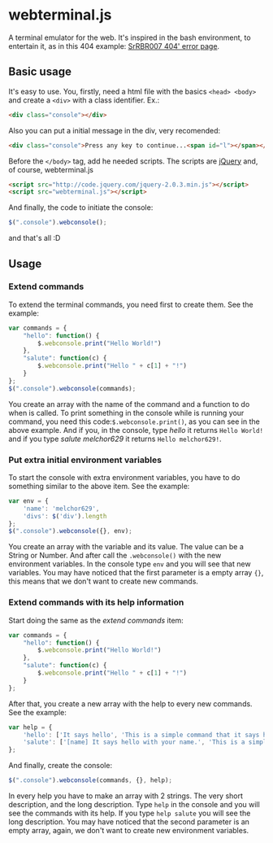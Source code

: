 webterminal.js
==============

A terminal emulator for the web.
It's inspired in the bash environment, to entertain it, as in this 404 example: [SrRBR007 404' error page](http://srrbr007.tk/melchor629/404.htm).

## Basic usage
It's easy to use. You, firstly, need a html file with the basics `<head> <body>` and create a `<div>` with a class identifier. Ex.:
```html
<div class="console"></div>
```
Also you can put a initial message in the div, very recomended:
```html
<div class="console">Press any key to continue...<span id="l"></span></div>
```
Before the `</body>` tag, add he needed scripts. The scripts are [jQuery](http://jquery.com) and, of course, webterminal.js
```html
<script src="http://code.jquery.com/jquery-2.0.3.min.js"></script>
<script src="webterminal.js"></script>
```
And finally, the code to initiate the console:
```javascript
$(".console").webconsole();
```
and that's all :D

## Usage
### Extend commands
To extend the terminal commands, you need first to create them. See the example:
```javascript
var commands = {
    "hello": function() {
        $.webconsole.print("Hello World!")
    },
    "salute": function(c) {
        $.webconsole.print("Hello " + c[1] + "!")
    }
};
$(".console").webconsole(commands);
```
You create an array with the name of the command and a function to do when is called. To print something in the console while is running your command, you need this code:`$.webconsole.print()`, as you can see in the above example.
And if you, in the console, type *hello* it returns `Hello World!` and if you type *salute melchor629* it returns `Hello melchor629!`.

### Put extra initial environment variables
To start the console with extra environment variables, you have to do something similar to the above item. See the example:
```javascript
var env = {
    'name': 'melchor629',
    'divs': $('div').length
};
$(".console").webconsole({}, env);
```
You create an array with the variable and its value. The value can be a String or Number. And after call the `.webconsole()` with the new environment variables. In the console type `env` and you will see that new variables. You may have noticed that the first parameter is a empty array `{}`, this means that we don't want to create new commands.

### Extend commands with its help information
Start doing the same as the  *extend commands* item:
```javascript
var commands = {
    "hello": function() {
        $.webconsole.print("Hello World!")
    },
    "salute": function(c) {
        $.webconsole.print("Hello " + c[1] + "!")
    }
};
```
After that, you create a new array with the help to every new commands. See the example:
```javascript
var help = {
    'hello': ['It says hello', 'This is a simple command that it says hello to you.'],
    'salute': ['[name] It says hello with your name.', 'This is a simple command with an argument that salutes with the `name` given.']
};
```
And finally, create the console:
```javascript
$(".console").webconsole(commands, {}, help);
```
In every help you have to make an array with 2 strings. The very short description, and the long description.
Type `help` in the console and you will see the commands with its help. If you type `help salute` you will see the long description.
You may have noticed that the second parameter is an empty array, again, we don't want to create new environment variables.
